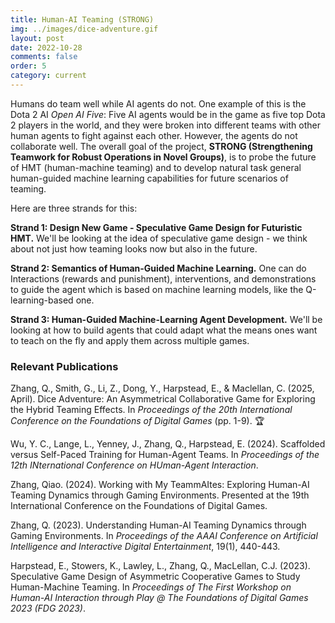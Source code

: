 ```yaml
---
title: Human-AI Teaming (STRONG)
img: ../images/dice-adventure.gif
layout: post
date: 2022-10-28
comments: false
order: 5
category: current
---
```


Humans do team well while AI agents do not. One example of this is the Dota 2 AI *Open AI Five*: Five AI agents would be in the game as five top Dota 2 players in the world, and they were broken into different teams with other human agents to fight against each other. However, the agents do not collaborate well. The overall goal of the project, **STRONG (Strengthening Teamwork for Robust Operations in Novel Groups)**, is to probe the future of HMT (human-machine teaming) and to develop natural task general human-guided machine learning capabilities for future scenarios of teaming.

Here are three strands for this:

**Strand 1: Design New Game - Speculative Game Design for Futuristic HMT.** We'll be looking at the idea of speculative game design - we think about not just how teaming looks now but also in the future.

**Strand 2: Semantics of Human-Guided Machine Learning.** One can do Interactions (rewards and punishment), interventions, and demonstrations to guide the agent which is based on machine learning models, like the Q-learning-based one.

**Strand 3: Human-Guided Machine-Learning Agent Development.** We'll be looking at how to build agents that could adapt what the means ones want to teach on the fly and apply them across multiple games.

### Relevant Publications

Zhang, Q., Smith, G., Li, Z., Dong, Y., Harpstead, E., & Maclellan, C. (2025, April). Dice Adventure: An Asymmetrical Collaborative Game for Exploring the Hybrid Teaming Effects. In _Proceedings of the 20th International Conference on the Foundations of Digital Games_ (pp. 1-9). 🏆 [<i class="far fa-file-pdf"></i>][zhang-fdg-25][<i class="fab fa-youtube"></i>][zhang-fdg-25-talk]

[zhang-fdg-25]: https://dl.acm.org/doi/10.1145/3723498.3723793
[zhang-fdg-25-talk]:https://www.youtube.com/watch?v=42vFFzvKdjA

Wu, Y. C., Lange, L., Yenney, J., Zhang, Q., Harpstead, E. (2024). Scaffolded versus Self-Paced Training for Human-Agent Teams. In _Proceedings of the 12th INternational Conference on HUman-Agent Interaction_.
[<i class="far fa-file-pdf"></i>][wu-hai-2024]

[wu-hai-2024]: https://camps.aptaracorp.com/ACM_PMS/PMS/ACM/HAI24/42/016037a4-6644-11ef-ada9-16bb50361d1f/OUT/hai24-42.html

Zhang, Qiao. (2024). Working with My TeammAItes: Exploring Human-AI Teaming Dynamics
through Gaming Environments. Presented at the 19th International Conference on the
Foundations of Digital Games.

Zhang, Q. (2023). Understanding Human-AI Teaming Dynamics through Gaming Environments.
In _Proceedings of the AAAI Conference on Artificial Intelligence and Interactive
Digital Entertainment_, 19(1), 440-443.
[<i class="far fa-file-pdf"></i>][zhang-aiide-23]

[zhang-aiide-23]: https://ojs.aaai.org/index.php/AIIDE/article/view/27541

Harpstead, E., Stowers, K., Lawley, L., Zhang, Q., MacLellan, C.J. (2023). Speculative
Game Design of Asymmetric Cooperative Games to Study Human-Machine Teaming. In _Proceedings
of The First Workshop on Human-AI Interaction through Play @ The Foundations of Digital Games
2023 (FDG 2023)_. 
[<i class="far fa-file-pdf"></i>][harpstead-fdg-23]

[harpstead-fdg-23]: https://doi.org/10.1145/3582437.3587200
